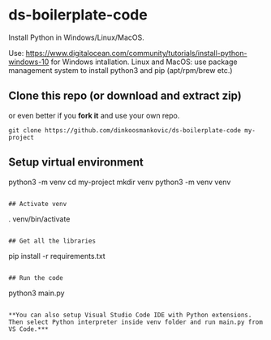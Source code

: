 # ds-boilerplate-code

Install Python in Windows/Linux/MacOS.

Use: https://www.digitalocean.com/community/tutorials/install-python-windows-10 for Windows intallation.
Linux and MacOS: use package management system to install python3 and pip (apt/rpm/brew etc.)

## Clone this repo (or download and extract zip)

or even better if you **fork it** and use your own repo.
```
git clone https://github.com/dinkoosmankovic/ds-boilerplate-code my-project
```
## Setup virtual environment
python3 -m venv
cd my-project
mkdir venv
python3 -m venv venv
```

## Activate venv
```
. venv/bin/activate
```

## Get all the libraries
```
pip install -r requirements.txt
```

## Run the code
```
python3 main.py
```

**You can also setup Visual Studio Code IDE with Python extensions. Then select Python interpreter inside venv folder and run main.py from VS Code.***





